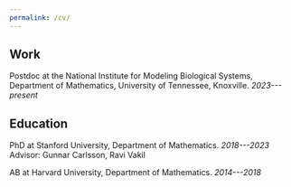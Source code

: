 ```yaml
---
permalink: /cv/
---
```


## Work

Postdoc at the National Institute for Modeling Biological Systems, Department of Mathematics, University of Tennessee, Knoxville. *2023---present*

## Education
PhD at Stanford University, Department of Mathematics. *2018---2023*
Advisor: Gunnar Carlsson, Ravi Vakil

AB at Harvard University, Department of Mathematics. *2014---2018*

